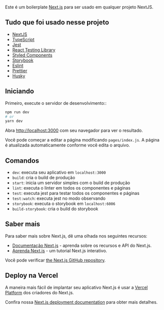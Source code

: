 
Este é um boilerplate [Next.js](https://nextjs.org/) para ser usado em qualquer projeto NextJS.

## Tudo que foi usado nesse projeto

- [NextJS](https://nextjs.org/)
- [TypeScript](https://www.typescriptlang.org/)
- [Jest](https://jestjs.io/)
- [React Testing Library](https://testing-library.com/docs/react-testing-library/intro)
- [Styled Components](https://styled-components.com/)
- [Storybook](https://storybook.js.org/)
- [Eslint](https://eslint.org/)
- [Prettier](https://prettier.io/)
- [Husky](https://github.com/typicode/husky)

## Iniciando

Primeiro, execute o servidor de desenvolvimento::

```bash
npm run dev
# or
yarn dev
```

Abra [http://localhost:3000](http://localhost:3000) com seu navegador para ver o resultado.

Você pode começar a editar a página modificando `pages/index.js`. A página é atualizada automaticamente conforme você edita o arquivo.

## Comandos

- `dev`: executa seu aplicativo em `localhost:3000`
- `build`: cria o build de produção
- `start`: inicia um servidor simples com o build de produção
- `lint`: executa o linter em todos os componentes e páginas
- `test`: executa jest para testar todos os componentes e páginas
- `test:watch`: executa jest no modo observando
- `storybook`: executa o storybook em `localhost:6006`
- `build-storybook`: cria o build do storybook

## Saber mais

Para saber mais sobre Next.js, dê uma olhada nos seguintes recursos:

- [Documentação Next.js](https://nextjs.org/docs) - aprenda sobre os recursos e API do Next.js.
- [Aprenda Next.js](https://nextjs.org/learn) - um tutorial Next.js interativo.

Você pode verificar [the Next.js GitHub repository](https://github.com/vercel/next.js/).

## Deploy na Vercel

A maneira mais fácil de implantar seu aplicativo Next.js é usar a [Vercel Platform](https://vercel.com/import?utm_medium=default-template&filter=next.js&utm_source=create-next-app&utm_campaign=create-next-app-readme) dos criadores do Next.js.

Confira nossa [Next.js deployment documentation](https://nextjs.org/docs/deployment) para obter mais detalhes.
